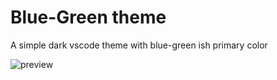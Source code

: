 # Blue-Green theme

A simple dark vscode theme with blue-green ish primary color

![preview](https://user-images.githubusercontent.com/81848639/172091232-a630f519-be7b-41ff-8895-681d8873e6e2.png)
